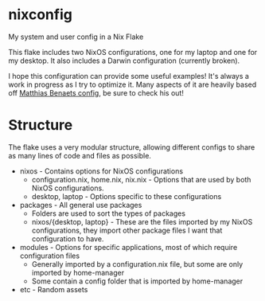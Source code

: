 # nixconfig
My system and user config in a Nix Flake

This flake includes two NixOS configurations, one for my laptop and one for my desktop. It also includes a Darwin configuration (currently broken).

I hope this configuration can provide some useful examples! It's always a work in progress as I try to optimize it. Many aspects of it are heavily based off [Matthias Benaets config](https://github.com/MatthiasBenaets/nixos-config), be sure to check his out!

# Structure
The flake uses a very modular structure, allowing different configs to share as many lines of code and files as possible. 
- nixos - Contains options for NixOS configurations
  - configuration.nix, home.nix, nix.nix - Options that are used by both NixOS configurations.
  - desktop, laptop - Options specific to these configurations
- packages - All general use packages
  - Folders are used to sort the types of packages
  - nixos/{desktop, laptop} - These are the files imported by my NixOS configurations, they import other package files I want that configuration to have.
- modules - Options for specific applications, most of which require configuration files
  - Generally imported by a configuration.nix file, but some are only imported by home-manager
  - Some contain a config folder that is imported by home-manager 
- etc -  Random assets